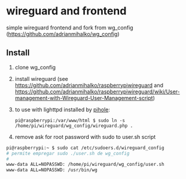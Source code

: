 # wireguard and frontend 

simple wireguard frontend and fork from wg_config (https://github.com/adrianmihalko/wg_config)

## Install

 1. clone wg_config

 2. install wireguard (see https://github.com/adrianmihalko/raspberrypiwireguard and https://github.com/adrianmihalko/raspberrypiwireguard/wiki/User-management-with-Wireguard-User-Management-script)

 3. to use with lighttpd installed by [pihole](https://pi-hole.net/):

    `pi@raspberrypi:/var/www/html $ sudo ln -s /home/pi/wireguard/wg_config/wireguard.php .`

 4. remove ask for root password with sudo to user.sh script

```bash
pi@raspberrypi:~ $ sudo cat /etc/sudoers.d/wireguard_config
# permite empregar sudo ./user.sh de wg_config
#
www-data ALL=NOPASSWD: /home/pi/wireguard/wg_config/user.sh
www-data ALL=NOPASSWD: /usr/bin/wg
```

